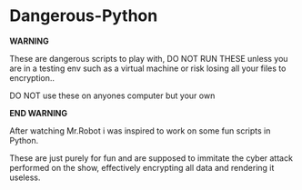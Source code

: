 # Dangerous-Python

**WARNING** 

These are dangerous scripts to play with, DO NOT RUN THESE unless you are in
a testing env such as a virtual machine or risk losing all your files to encryption..

DO NOT use these on anyones computer but your own

**END WARNING**

After watching Mr.Robot i was inspired to work on some fun scripts in Python.

These are just purely for fun and are supposed to immitate the cyber attack performed on the show, effectively encrypting all data and rendering it useless. 
